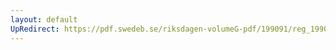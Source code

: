 ```yaml
---
layout: default
UpRedirect: https://pdf.swedeb.se/riksdagen-volumeG-pdf/199091/reg_199091/reg_199091_0476.pdf
---
```

